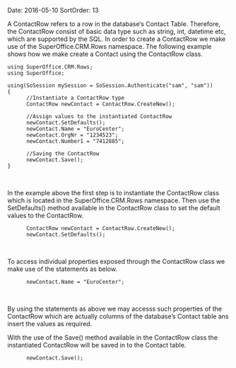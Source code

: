 Date: 2016-05-10
SortOrder: 13

A ContactRow refers to a row in the database‘s Contact Table. Therefore, the ContactRow consist of basic data type such as string, int, datetime etc, which are supported by the SQL. In order to create a ContactRow we make use of the SuperOffice.CRM.Rows namespace. The following example shows how we make create a Contact using the ContactRow class.

```
using SuperOffice.CRM.Rows;
using SuperOffice;
 
using(SoSession mySession = SoSession.Authenticate("sam", "sam"))
{
      //Instantiate a ContactRow type
      ContactRow newContact = ContactRow.CreateNew();
                   
      //Assign values to the instantiated ContactRow
      newContact.SetDefaults();
      newContact.Name = "EuroCenter";
      newContact.OrgNr = "1234523";
      newContact.Number1 = "7412885";
                 
      //Saving the ContactRow
      newContact.Save();
}
```

 

In the example above the first step is to instantiate the ContactRow class which is located in the SuperOffice.CRM.Rows namespace. Then use the SetDefaults() method available in the ContactRow class to set the default values to the ContactRow.

```
      ContactRow newContact = ContactRow.CreateNew();
      newContact.SetDefaults();
```

 

To access individual properties exposed through the ContactRow class we make use of the statements as below.

```
      newContact.Name = "EuroCenter";
```

 

By using the statements as above we may accesss such properties of the ContactRow which are actually columns of the database’s Contact table ans insert the values as required.

With the use of the Save() method available in the ContactRow class the instantiated ContactRow will be saved in to the Contact table.

```
      newContact.Save();
```

 
